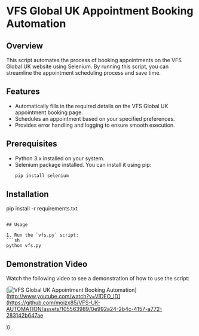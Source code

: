 # VFS Global UK Appointment Booking Automation

## Overview
This script automates the process of booking appointments on the VFS Global UK website using Selenium. By running this script, you can streamline the appointment scheduling process and save time.

## Features
- Automatically fills in the required details on the VFS Global UK appointment booking page.
- Schedules an appointment based on your specified preferences.
- Provides error handling and logging to ensure smooth execution.

## Prerequisites
- Python 3.x installed on your system.
- Selenium package installed. You can install it using pip:
  ```sh
  pip install selenium
  ```


## Installation

   pip install -r requirements.txt
   ```

## Usage

1. Run the `vfs.py` script:
   ```sh
   python vfs.py
   ```

## Demonstration Video
Watch the following video to see a demonstration of how to use the script:

[![VFS Global UK Appointment Booking Automation]([http://img.youtube.com/vi/VIDEO_ID/0.jpg)](http://www.youtube.com/watch?v=VIDEO_ID](https://github.com/moizx85/VFS-UK-AUTOMATION/assets/105563989/0e992a24-2b4c-4157-a772-283142b647ae

))



